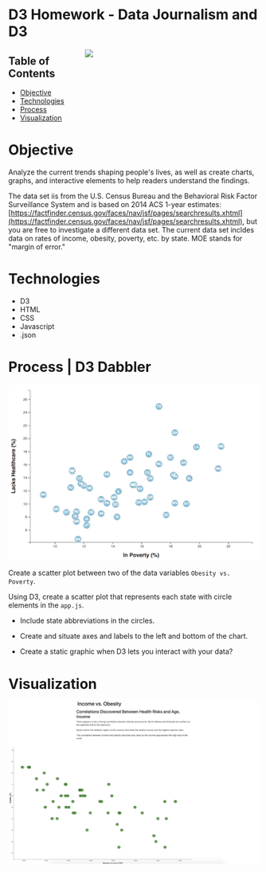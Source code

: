 # D3 Homework - Data Journalism and D3
<img src="https://media.giphy.com/media/v2xIous7mnEYg/giphy.gif" width=350px align=right>

## Table of Contents
* [Objective](#Objective)
* [Technologies](#Technologies)
* [Process](#Process)
* [Visualization](#Visualization)

# Objective

Analyze the current trends shaping people's lives, as well as create charts, graphs, and interactive elements to help readers understand the findings.

The data set iis from the U.S. Census Bureau and the Behavioral Risk Factor Surveillance System and is based on 2014 ACS 1-year estimates: [https://factfinder.census.gov/faces/nav/jsf/pages/searchresults.xhtml](https://factfinder.census.gov/faces/nav/jsf/pages/searchresults.xhtml), but you are free to investigate a different data set. The current data set incldes data on rates of income, obesity, poverty, etc. by state. MOE stands for "margin of error."

# Technologies
* D3
* HTML
* CSS
* Javascript
* .json

# Process | D3 Dabbler

![4-scatter](Images/4-scatter.jpg)

Create a scatter plot between two of the data variables `Obesity vs. Poverty`.

Using D3, create a scatter plot that represents each state with circle elements in the `app.js`.

* Include state abbreviations in the circles.

* Create and situate axes and labels to the left and bottom of the chart.

* Create a static graphic when D3 lets you interact with your data?

# Visualization
<img src="Images/obesity_vs_poverty.png" width=600px align=left>
